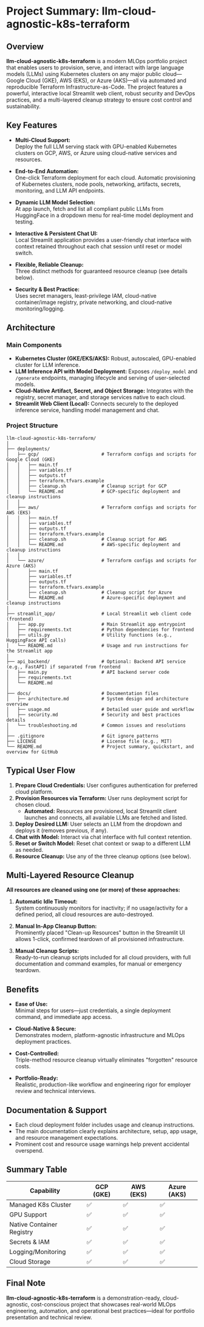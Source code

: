# Project Summary: **llm-cloud-agnostic-k8s-terraform**

## Overview

**llm-cloud-agnostic-k8s-terraform** is a modern MLOps portfolio project that enables users to provision, serve, and interact with large language models (LLMs) using Kubernetes clusters on any major public cloud—Google Cloud (GKE), AWS (EKS), or Azure (AKS)—all via automated and reproducible Terraform Infrastructure-as-Code. The project features a powerful, interactive local Streamlit web client, robust security and DevOps practices, and a multi-layered cleanup strategy to ensure cost control and sustainability.

## Key Features

- **Multi-Cloud Support:**  
  Deploy the full LLM serving stack with GPU-enabled Kubernetes clusters on GCP, AWS, or Azure using cloud-native services and resources.

- **End-to-End Automation:**  
  One-click Terraform deployment for each cloud. Automatic provisioning of Kubernetes clusters, node pools, networking, artifacts, secrets, monitoring, and LLM API endpoints.

- **Dynamic LLM Model Selection:**  
  At app launch, fetch and list all compliant public LLMs from HuggingFace in a dropdown menu for real-time model deployment and testing.

- **Interactive & Persistent Chat UI:**  
  Local Streamlit application provides a user-friendly chat interface with context retained throughout each chat session until reset or model switch.

- **Flexible, Reliable Cleanup:**  
  Three distinct methods for guaranteed resource cleanup (see details below).

- **Security & Best Practice:**  
  Uses secret managers, least-privilege IAM, cloud-native container/image registry, private networking, and cloud-native monitoring/logging.

## Architecture

### Main Components
- **Kubernetes Cluster (GKE/EKS/AKS):** Robust, autoscaled, GPU-enabled cluster for LLM inference.
- **LLM Inference API with Model Deployment:** Exposes `/deploy_model` and `/generate` endpoints, managing lifecycle and serving of user-selected models.
- **Cloud-Native Artifact, Secret, and Object Storage:** Integrates with the registry, secret manager, and storage services native to each cloud.
- **Streamlit Web Client (Local):** Connects securely to the deployed inference service, handling model management and chat.

### Project Structure

```
llm-cloud-agnostic-k8s-terraform/
│
├── deployments/
│   ├── gcp/                       # Terraform configs and scripts for Google Cloud (GKE)
│   │   ├── main.tf
│   │   ├── variables.tf
│   │   ├── outputs.tf
│   │   ├── terraform.tfvars.example
│   │   ├── cleanup.sh             # Cleanup script for GCP
│   │   └── README.md              # GCP-specific deployment and cleanup instructions
│   │
│   ├── aws/                       # Terraform configs and scripts for AWS (EKS)
│   │   ├── main.tf
│   │   ├── variables.tf
│   │   ├── outputs.tf
│   │   ├── terraform.tfvars.example
│   │   ├── cleanup.sh             # Cleanup script for AWS
│   │   └── README.md              # AWS-specific deployment and cleanup instructions
│   │
│   └── azure/                     # Terraform configs and scripts for Azure (AKS)
│       ├── main.tf
│       ├── variables.tf
│       ├── outputs.tf
│       ├── terraform.tfvars.example
│       ├── cleanup.sh             # Cleanup script for Azure
│       └── README.md              # Azure-specific deployment and cleanup instructions
│
├── streamlit_app/                 # Local Streamlit web client code (frontend)
│   ├── app.py                     # Main Streamlit app entrypoint
│   ├── requirements.txt           # Python dependencies for frontend
│   ├── utils.py                   # Utility functions (e.g., HuggingFace API calls)
│   └── README.md                  # Usage and run instructions for the Streamlit app
│
├── api_backend/                   # Optional: Backend API service (e.g., FastAPI) if separated from frontend
│   ├── main.py                    # API backend server code
│   ├── requirements.txt
│   └── README.md
│
├── docs/                          # Documentation files
│   ├── architecture.md            # System design and architecture overview
│   ├── usage.md                   # Detailed user guide and workflow
│   ├── security.md                # Security and best practices details
│   └── troubleshooting.md         # Common issues and resolutions
│
├── .gitignore                     # Git ignore patterns
├── LICENSE                        # License file (e.g., MIT)
└── README.md                      # Project summary, quickstart, and overview for GitHub
```

## Typical User Flow

1. **Prepare Cloud Credentials:** User configures authentication for preferred cloud platform.
2. **Provision Resources via Terraform:** User runs deployment script for chosen cloud.
   - **Automated:** Resources are provisioned, local Streamlit client launches and connects, all available LLMs are fetched and listed.
3. **Deploy Desired LLM:** User selects an LLM from the dropdown and deploys it (removes previous, if any).
4. **Chat with Model:** Interact via chat interface with full context retention.
5. **Reset or Switch Model:** Reset chat context or swap to a different LLM as needed.
6. **Resource Cleanup:** Use any of the three cleanup options (see below).

## Multi-Layered Resource Cleanup

**All resources are cleaned using one (or more) of these approaches:**

1. **Automatic Idle Timeout:**  
   System continuously monitors for inactivity; if no usage/activity for a defined period, all cloud resources are auto-destroyed.

2. **Manual In-App Cleanup Button:**  
   Prominently placed "Clean-up Resources" button in the Streamlit UI allows 1-click, confirmed teardown of all provisioned infrastructure.

3. **Manual Cleanup Scripts:**  
   Ready-to-run cleanup scripts included for all cloud providers, with full documentation and command examples, for manual or emergency teardown.

## Benefits

- **Ease of Use:**  
  Minimal steps for users—just credentials, a single deployment command, and immediate app access.

- **Cloud-Native & Secure:**  
  Demonstrates modern, platform-agnostic infrastructure and MLOps deployment practices.

- **Cost-Controlled:**  
  Triple-method resource cleanup virtually eliminates "forgotten" resource costs.

- **Portfolio-Ready:**  
  Realistic, production-like workflow and engineering rigor for employer review and technical interviews.

## Documentation & Support

- Each cloud deployment folder includes usage and cleanup instructions.
- The main documentation clearly explains architecture, setup, app usage, and resource management expectations.
- Prominent cost and resource usage warnings help prevent accidental overspend.

## Summary Table

| Capability             | GCP (GKE)   | AWS (EKS) | Azure (AKS) |
|------------------------|-------------|-----------|-------------|
| Managed K8s Cluster    | ✅          | ✅        | ✅          |
| GPU Support            | ✅          | ✅        | ✅          |
| Native Container Registry | ✅       | ✅        | ✅          |
| Secrets & IAM          | ✅          | ✅        | ✅          |
| Logging/Monitoring     | ✅          | ✅        | ✅          |
| Cloud Storage          | ✅          | ✅        | ✅          |

## Final Note

**llm-cloud-agnostic-k8s-terraform** is a demonstration-ready, cloud-agnostic, cost-conscious project that showcases real-world MLOps engineering, automation, and operational best practices—ideal for portfolio presentation and technical review.